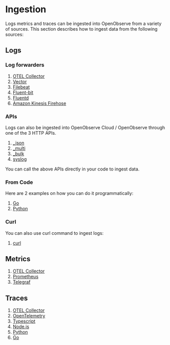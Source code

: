 # Ingestion

Logs metrics and traces can be ingested into OpenObserve from a variety of sources. This section describes how to ingest data from the following sources:

## Logs

### Log forwarders

1. [OTEL Collector](logs/otlp)
1. [Vector](logs/vector)
1. [Filebeat](logs/filebeat)
1. [Fluent-bit](logs/fluent-bit)
1. [Fluentd](logs/fluentd)
1. [Amazon Kinesis Firehose](logs/kinesis_firehose)

### APIs

Logs can also be ingested into OpenObserve Cloud / OpenObserve through one of the 3 HTTP APIs.

1. [_json](../api/ingestion/json)
1. [_multi](../api/ingestion/multi)
1. [_bulk](../api/ingestion/bulk)
1. [syslog](./logs/syslog)

You can call the above APIs directly in your code to ingest data. 

### From Code

Here are 2 examples on how you can do it programmatically:

1. [Go](logs/go)
1. [Python](logs/python)

### Curl

You can also use curl command to ingest logs:

1. [curl](logs/curl)

## Metrics

1. [OTEL Collector](logs/otlp)
1. [Prometheus](metrics/prometheus)
1. [Telegraf](metrics/telegraf)


## Traces

1. [OTEL Collector](logs/otlp)
1. [OpenTelemetry](traces/opentelemetry)
1. [Typescript](traces/typescript)
1. [Node.js](traces/nodejs)
1. [Python](traces/python)
1. [Go](traces/go)





